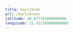 ```yaml
---
title: Karlskron
url: /karlskron/
latitude: 48.677763000000006
longitude: 11.411769000000001
---
```

